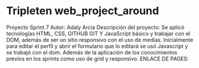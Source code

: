 # Tripleten web_project_around

Proyecto Sprint 7
Autor: Adaly Arcia
Descripción del proyecto: Se aplicó tecnologías HTML, CSS, GITHUB GIT Y JavaScript básico y trabajar con el DOM, además de ser un sitio responsivo con el uso de medias. Inicialmente para editar el perfil y abrir el formulario que lo editará se usó Javascript y se trabajó con el dom. Además de la aplicación de los conocimientos previos en los sprints como uso de grid y responsivo.
ENLACE DE PAGES:
